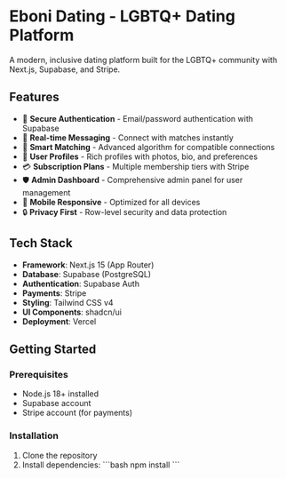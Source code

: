 # Eboni Dating - LGBTQ+ Dating Platform

A modern, inclusive dating platform built for the LGBTQ+ community with Next.js, Supabase, and Stripe.

## Features

- 🔐 **Secure Authentication** - Email/password authentication with Supabase
- 💬 **Real-time Messaging** - Connect with matches instantly
- 🎯 **Smart Matching** - Advanced algorithm for compatible connections
- 👥 **User Profiles** - Rich profiles with photos, bio, and preferences
- 💳 **Subscription Plans** - Multiple membership tiers with Stripe
- 🛡️ **Admin Dashboard** - Comprehensive admin panel for user management
- 📱 **Mobile Responsive** - Optimized for all devices
- 🔒 **Privacy First** - Row-level security and data protection

## Tech Stack

- **Framework**: Next.js 15 (App Router)
- **Database**: Supabase (PostgreSQL)
- **Authentication**: Supabase Auth
- **Payments**: Stripe
- **Styling**: Tailwind CSS v4
- **UI Components**: shadcn/ui
- **Deployment**: Vercel

## Getting Started

### Prerequisites

- Node.js 18+ installed
- Supabase account
- Stripe account (for payments)

### Installation

1. Clone the repository
2. Install dependencies:
   \`\`\`bash
   npm install
   \`\`\`
